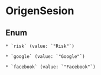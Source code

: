 
# OrigenSesion

## Enum


    * `risk` (value: `"Risk"`)

    * `google` (value: `"Google"`)

    * `facebook` (value: `"Facebook"`)



